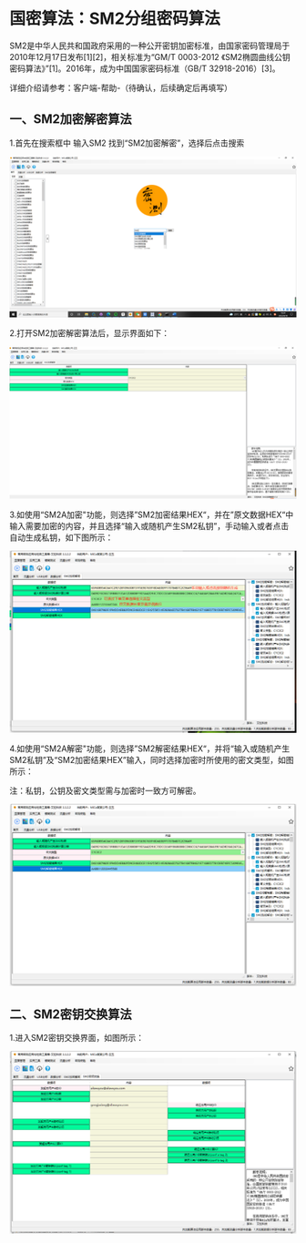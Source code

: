 # 国密算法：SM2分组密码算法

SM2是中华人民共和国政府采用的一种公开密钥加密标准，由国家密码管理局于2010年12月17日发布[1][2]，相关标准为“GM/T 0003-2012 《SM2椭圆曲线公钥密码算法》”[1]。2016年，成为中国国家密码标准（GB/T 32918-2016）[3]。

详细介绍请参考：客户端-帮助-（待确认，后续确定后再填写）

## 一、SM2加密解密算法

1.首先在搜索框中 输入SM2 找到“SM2加密解密”，选择后点击搜索

![image-sm2jiami1](../image/国密算法/sm2jiami1.png)

2.打开SM2加密解密算法后，显示界面如下：

![image-sm2jiami2](../image/国密算法/sm2jiami2.png)

3.如使用“SM2A加密"功能，则选择”SM2加密结果HEX“，并在”原文数据HEX“中输入需要加密的内容，并且选择“输入或随机产生SM2私钥”，手动输入或者点击自动生成私钥，如下图所示：

![image-sm2jiami3](../image/国密算法/sm2jiami3.png)

4.如使用“SM2A解密"功能，则选择”SM2解密结果HEX“，并将“输入或随机产生SM2私钥”及“SM2加密结果HEX”输入，同时选择加密时所使用的密文类型，如图所示：

注：私钥，公钥及密文类型需与加密时一致方可解密。

![image-sm2jiami4](../image/国密算法/sm2jiami4.png)

## 二、SM2密钥交换算法

1.进入SM2密钥交换界面，如图所示：

![image-sm2miyaojiaohuan1](../image/国密算法/sm2miyaojiaohuan1.png)









